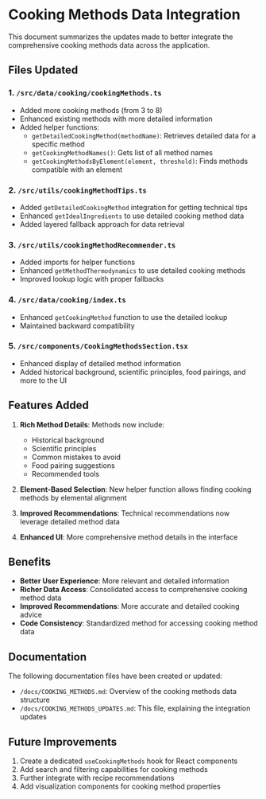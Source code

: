 # Cooking Methods Data Integration

This document summarizes the updates made to better integrate the comprehensive cooking methods data across the application.

## Files Updated

### 1. `/src/data/cooking/cookingMethods.ts`
- Added more cooking methods (from 3 to 8)
- Enhanced existing methods with more detailed information
- Added helper functions:
  - `getDetailedCookingMethod(methodName)`: Retrieves detailed data for a specific method
  - `getCookingMethodNames()`: Gets list of all method names
  - `getCookingMethodsByElement(element, threshold)`: Finds methods compatible with an element

### 2. `/src/utils/cookingMethodTips.ts`
- Added `getDetailedCookingMethod` integration for getting technical tips
- Enhanced `getIdealIngredients` to use detailed cooking method data
- Added layered fallback approach for data retrieval

### 3. `/src/utils/cookingMethodRecommender.ts`
- Added imports for helper functions
- Enhanced `getMethodThermodynamics` to use detailed cooking methods
- Improved lookup logic with proper fallbacks

### 4. `/src/data/cooking/index.ts`
- Enhanced `getCookingMethod` function to use the detailed lookup
- Maintained backward compatibility

### 5. `/src/components/CookingMethodsSection.tsx`
- Enhanced display of detailed method information
- Added historical background, scientific principles, food pairings, and more to the UI

## Features Added

1. **Rich Method Details**: Methods now include:
   - Historical background
   - Scientific principles
   - Common mistakes to avoid
   - Food pairing suggestions
   - Recommended tools

2. **Element-Based Selection**: New helper function allows finding cooking methods by elemental alignment

3. **Improved Recommendations**: Technical recommendations now leverage detailed method data

4. **Enhanced UI**: More comprehensive method details in the interface

## Benefits

- **Better User Experience**: More relevant and detailed information
- **Richer Data Access**: Consolidated access to comprehensive cooking method data
- **Improved Recommendations**: More accurate and detailed cooking advice
- **Code Consistency**: Standardized method for accessing cooking method data

## Documentation

The following documentation files have been created or updated:
- `/docs/COOKING_METHODS.md`: Overview of the cooking methods data structure
- `/docs/COOKING_METHODS_UPDATES.md`: This file, explaining the integration updates

## Future Improvements

1. Create a dedicated `useCookingMethods` hook for React components
2. Add search and filtering capabilities for cooking methods
3. Further integrate with recipe recommendations
4. Add visualization components for cooking method properties 